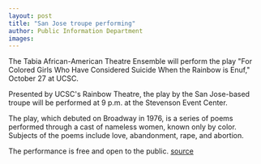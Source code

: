 ```yaml
---
layout: post
title: "San Jose troupe performing"
author: Public Information Department
images:
---
```


The Tabia African-American Theatre Ensemble will perform the play "For Colored Girls Who Have Considered Suicide When the Rainbow is Enuf," October 27 at UCSC.

Presented by UCSC's Rainbow Theatre, the play by the San Jose-based troupe will be performed at 9 p.m. at the Stevenson Event Center.

The play, which debuted on Broadway in 1976, is a series of poems performed through a cast of nameless women, known only by color. Subjects of the poems include love, abandonment, rape, and abortion.

The performance is free and open to the public.
[source](http://www1.ucsc.edu/currents/06-07/10-23/brief-theater.asp "Permalink to brief-theater")
